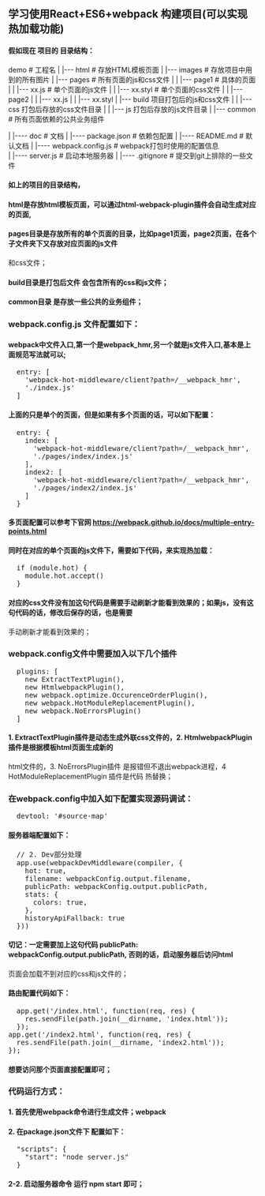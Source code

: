 
## 学习使用React+ES6+webpack 构建项目(可以实现热加载功能)
#### 假如现在 项目的 目录结构：

demo                                        # 工程名
|   |--- html                               # 存放HTML模板页面
|   |--- images                             # 存放项目中用到的所有图片
|   |--- pages                              # 所有页面的js和css文件
|   |    |--- page1                         # 具体的页面
|   |         |--- xx.js                    # 单个页面的js文件
|   |         |--- xx.styl                  # 单个页面的css文件
|   |    |--- page2 
|   |         |--- xx.js
|   |         |--- xx.styl
|   |--- build                              项目打包后的js和css文件
|   |    |--- css                           打包后存放的css文件目录
|   |    |--- js                            打包后存放的js文件目录
|   |--- common                             # 所有页面依赖的公共业务组件

|   |---- doc                               # 文档
|   |---- package.json                      # 依赖包配置
|   |---- README.md                         # 默认文档
|   |---- webpack.config.js                 # webpack打包时使用的配置信息    
|   |---- server.js                         # 启动本地服务器
|   |---- .gitignore                        # 提交到git上排除的一些文件 

#### 如上的项目的目录结构，
#### html是存放html模板页面，可以通过html-webpack-plugin插件会自动生成对应的页面,
#### pages目录是存放所有的单个页面的目录，比如page1页面，page2页面，在各个子文件夹下又存放对应页面的js文件
和css文件；
#### build目录是打包后文件 会包含所有的css和js文件；
#### common目录 是存放一些公共的业务组件；

### webpack.config.js 文件配置如下：
####  webpack中文件入口,第一个是webpack_hmr,另一个就是js文件入口,基本是上面规范写法就可以;
<pre>
  entry: [
    'webpack-hot-middleware/client?path=/__webpack_hmr',
    './index.js'
  ]
</pre>
#### 上面的只是单个的页面，但是如果有多个页面的话，可以如下配置：
<pre>
  entry: {
    index: [
      'webpack-hot-middleware/client?path=/__webpack_hmr',
      './pages/index/index.js'
    ],
    index2: [
      'webpack-hot-middleware/client?path=/__webpack_hmr',
      './pages/index2/index.js'
    ]
  }
</pre>
#### 多页面配置可以参考下官网 https://webpack.github.io/docs/multiple-entry-points.html
#### 同时在对应的单个页面的js文件下，需要如下代码，来实现热加载：
<pre>
  if (module.hot) {
    module.hot.accept()
  }
</pre>
#### 对应的css文件没有加这句代码是需要手动刷新才能看到效果的；如果js，没有这句代码的话，修改后保存的话，也是需要
手动刷新才能看到效果的；
### webpack.config文件中需要加入以下几个插件
<pre>
  plugins: [
    new ExtractTextPlugin(),
    new HtmlwebpackPlugin(),
    new webpack.optimize.OccurenceOrderPlugin(),
    new webpack.HotModuleReplacementPlugin(),
    new webpack.NoErrorsPlugin()
  ]
</pre>
#### 1. ExtractTextPlugin插件是动态生成外联css文件的，2. HtmlwebpackPlugin 插件是根据模板html页面生成新的
html文件的，3. NoErrorsPlugin插件 是报错但不退出webpack进程，4 HotModuleReplacementPlugin 插件是代码
热替换；
### 在webpack.config中加入如下配置实现源码调试：
<pre>
  devtool: '#source-map'
</pre>
#### 服务器端配置如下：
<pre>
  // 2. Dev部分处理
  app.use(webpackDevMiddleware(compiler, {
    hot: true,
    filename: webpackConfig.output.filename,
    publicPath: webpackConfig.output.publicPath,
    stats: {
      colors: true,
    },
    historyApiFallback: true
  }))
</pre>
#### 切记：一定需要加上这句代码 publicPath: webpackConfig.output.publicPath, 否则的话，启动服务器后访问html
页面会加载不到对应的css和js文件的；
#### 路由配置代码如下：
<pre>
  app.get('/index.html', function(req, res) {
    res.sendFile(path.join(__dirname, 'index.html'));
  });
app.get('/index2.html', function(req, res) {
  res.sendFile(path.join(__dirname, 'index2.html'));
});
</pre>
#### 想要访问那个页面直接配置即可；

### 代码运行方式：
#### 1. 首先使用webpack命令进行生成文件；webpack
#### 2. 在package.json文件下 配置如下：
<pre>
  "scripts": {
    "start": "node server.js"
  }
</pre>
#### 2-2. 启动服务器命令 运行 npm start 即可；
